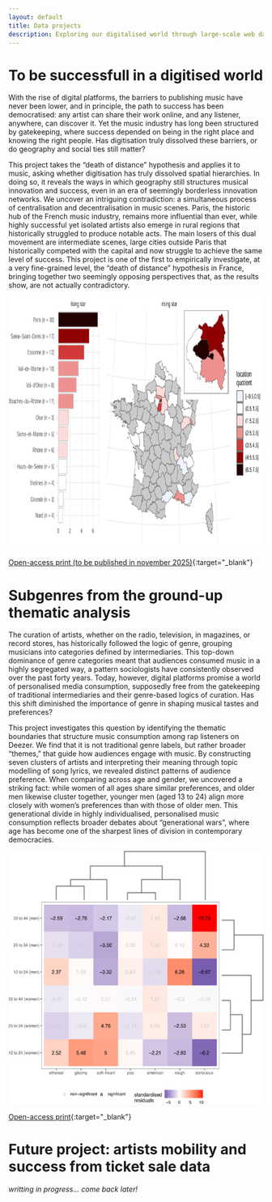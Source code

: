 ```yaml
---
layout: default
title: Data projects
description: Exploring our digitalised world through large-scale web data
---
```


# To be successfull in a digitised world

With the rise of digital platforms, the barriers to publishing music have never been lower, and in principle, the path to success has been democratised: any artist can share their work online, and any listener, anywhere, can discover it. Yet the music industry has long been structured by gatekeeping, where success depended on being in the right place and knowing the right people. Has digitisation truly dissolved these barriers, or do geography and social ties still matter? 

This project takes the “death of distance” hypothesis and applies it to music, asking whether digitisation has truly dissolved spatial hierarchies. In doing so, it reveals the ways in which geography still structures musical innovation and success, even in an era of seemingly borderless innovation networks. We uncover an intriguing contradiction: a simultaneous process of centralisation and decentralisation in music scenes. Paris, the historic hub of the French music industry, remains more influential than ever, while highly successful yet isolated artists also emerge in rural regions that historically struggled to produce notable acts. The main losers of this dual movement are intermediate scenes, large cities outside Paris that historically competed with the capital and now struggle to achieve the same level of success. This project is one of the first to empirically investigate, at a very fine-grained level, the “death of distance” hypothesis in France, bringing together two seemingly opposing perspectives that, as the results show, are not actually contradictory.

<p align="center">
  <img src="https://raw.githubusercontent.com/m-boualami/m-boualami.github.io/refs/heads/master/assets/images/carto.png" 
    alt="Map of the concentration of successful artists in France"
    height="500"/>
</p>

[Open-access print (to be published in november 2025)](https://cnmlab.fr/publications/){:target="_blank"}

# Subgenres from the ground-up thematic analysis

The curation of artists, whether on the radio, television, in magazines, or record stores, has historically followed the logic of genre, grouping musicians into categories defined by intermediaries. This top-down dominance of genre categories meant that audiences consumed music in a highly segregated way, a pattern sociologists have consistently observed over the past forty years. Today, however, digital platforms promise a world of personalised media consumption, supposedly free from the gatekeeping of traditional intermediaries and their genre-based logics of curation. Has this shift diminished the importance of genre in shaping musical tastes and preferences?

This project investigates this question by identifying the thematic boundaries that structure music consumption among rap listeners on Deezer. We find that it is not traditional genre labels, but rather broader “themes,” that guide how audiences engage with music. By constructing seven clusters of artists and interpreting their meaning through topic modelling of song lyrics, we revealed distinct patterns of audience preference. When comparing across age and gender, we uncovered a striking fact: while women of all ages share similar preferences, and older men likewise cluster together, younger men (aged 13 to 24) align more closely with women’s preferences than with those of older men. This generational divide in highly individualised, personalised music consumption reflects broader debates about “generational wars”, where age has become one of the sharpest lines of division in contemporary democracies.

<p align="center">
  <img src="https://raw.githubusercontent.com/m-boualami/m-boualami.github.io/refs/heads/master/assets/images/heatmap.jpg" 
    alt="Heatmap showcasing different subgenre preferences based on age and gender"
    height="500"/>
</p>

[Open-access print](https://www.sciencedirect.com/science/article/pii/S0304422X25000361){:target="_blank"}

# Future project: artists mobility and success from ticket sale data

*writting in progress... come back later!*



